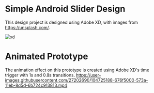 # Simple Android Slider Design

This design project is designed using Adobe XD, with images from https://unsplash.com/.

![xd](https://user-images.githubusercontent.com/27202690/104726442-427bdc80-573c-11eb-92ce-4c50e654d427.PNG)


# Animated Prototype
The animation effect on this prototype is created using Adobe XD's time trigger with 1s and 0.8s transitions.
https://user-images.githubusercontent.com/27202690/104725188-676f5000-573a-11eb-8d5d-6b724c913813.mp4







